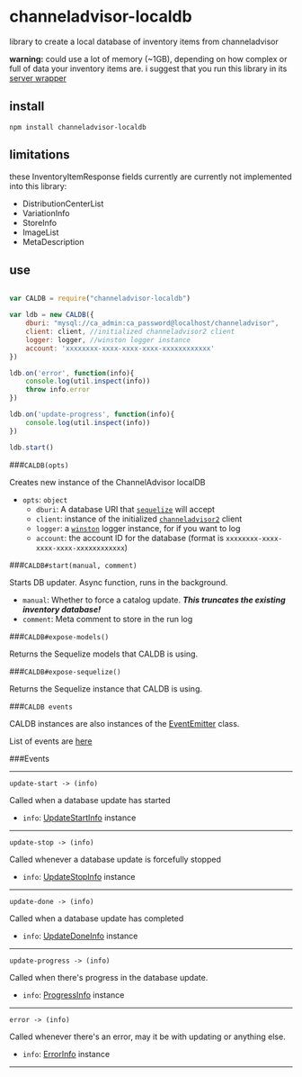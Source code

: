 channeladvisor-localdb
===

library to create a local database of inventory items from channeladvisor

**warning:** could use a lot of memory (~1GB), depending on how complex or
full of data your inventory items are. i suggest that you run this library in
its [server wrapper](https://github.com/seapunk/caldb-d)

install
---

`npm install channeladvisor-localdb`

limitations
---

these InventoryItemResponse fields currently are currently not implemented
into this library:

* DistributionCenterList
* VariationInfo
* StoreInfo
* ImageList
* MetaDescription

use
---

```javascript

var CALDB = require("channeladvisor-localdb")

var ldb = new CALDB({
    dburi: "mysql://ca_admin:ca_password@localhost/channeladvisor",
    client: client, //initialized channeladvisor2 client
    logger: logger, //winston logger instance
    account: 'xxxxxxxx-xxxx-xxxx-xxxx-xxxxxxxxxxxx'
})

ldb.on('error', function(info){
    console.log(util.inspect(info))
    throw info.error
})

ldb.on('update-progress', function(info){
    console.log(util.inspect(info))
})

ldb.start()

```

###`CALDB(opts)`

Creates new instance of the ChannelAdvisor localDB

* `opts`: `object`
    * `dburi`: A database URI that [`sequelize`](https://github.com/sequelize/sequelize) will accept
    * `client`: instance of the initialized [`channeladvisor2`](https://github.com/SEAPUNK/channeladvisor2) client
    * `logger`: a [`winston`](https://github.com/winstonjs/winston) logger instance, for if you want to log
    * `account`: the account ID for the database (format is `xxxxxxxx-xxxx-xxxx-xxxx-xxxxxxxxxxxx`)

###`CALDB#start(manual, comment)`

Starts DB updater. Async function, runs in the background.

* `manual`: Whether to force a catalog update. ***This truncates the existing inventory database!***
* `comment`: Meta comment to store in the run log

###`CALDB#expose-models()`

Returns the Sequelize models that CALDB is using.

###`CALDB#expose-sequelize()`

Returns the Sequelize instance that CALDB is using.

###`CALDB events`

CALDB instances are also instances of the [EventEmitter](https://nodejs.org/api/events.html#events_class_events_eventemitter) class.

List of events are [here](#events)


<a name="events"></a>
###Events

---

`update-start -> (info)`

Called when a database update has started

* `info`: [UpdateStartInfo](docs/info-objects.md#update-start) instance

---

`update-stop -> (info)`

Called whenever a database update is forcefully stopped

* `info`: [UpdateStopInfo](docs/info-objects.md#update-stop) instance

---

`update-done -> (info)`

Called when a database update has completed

* `info`: [UpdateDoneInfo](docs/info-objects.md#update-done) instance

---

`update-progress -> (info)`

Called when there's progress in the database update.

* `info`: [ProgressInfo](docs/info-objects.md#progress) instance

---

`error -> (info)`

Called whenever there's an error, may it be with updating or anything else.

* `info`: [ErrorInfo](docs/info-objects.md#error) instance

---